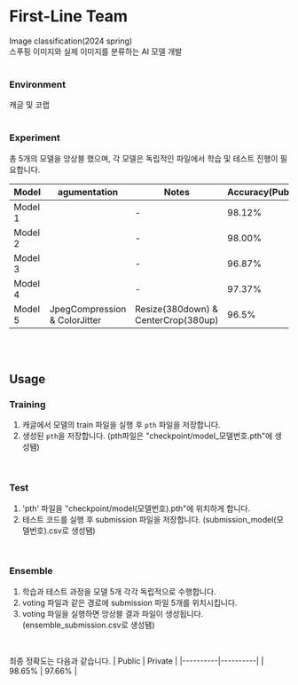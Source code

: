 # First-Line Team
Image classification(2024 spring)  
스푸핑 이미지와 실제 이미지를 분류하는 AI 모델 개발  
<br>
### Environment
캐글 및 코랩  
<br>
### Experiment
총 5개의 모델을 앙상블 했으며, 각 모델은 독립적인 파일에서 학습 및 테스트 진행이 필요합니다.

| Model | agumentation | Notes | Accuracy(Public) |
|-------|--------------|-------|----------|
| Model 1 |  | - | 98.12% |
| Model 2 |  | - | 98.00% |
| Model 3 |  | - | 96.87% |
| Model 4 |  | - | 97.37% |
| Model 5 | JpegCompression & ColorJitter | Resize(380down) & CenterCrop(380up) | 96.5% |
<br>
<br>

## Usage 

### Training
1. 캐글에서 모델의 train 파일을 실행 후 `pth` 파일을 저장합니다. 
2. 생성된 `pth`을 저장합니다.
(pth파일은 "checkpoint/model_모델번호.pth"에 생성됌)
<br>
  
### Test
1. 'pth' 파일을 "checkpoint/model(모델번호).pth"에 위치하게 합니다.
2.  테스트 코드를 실행 후 submission 파일을 저장합니다.
(submission_model(모델번호).csv로 생성됌)
<br>
  
### Ensemble
1. 학습과 테스트 과정을 모델 5개 각각 독립적으로 수행합니다.
2. voting 파일과 같은 경로에 submission 파일 5개를 위치시킵니다.
3. voting 파일을 실행하면 앙상블 결과 파일이 생성됩니다.
(ensemble_submission.csv로 생성됌)
<br>

  
최종 정확도는 다음과 같습니다.
| Public | Private |
|----------|----------|
| 98.65%   | 97.66%  |


